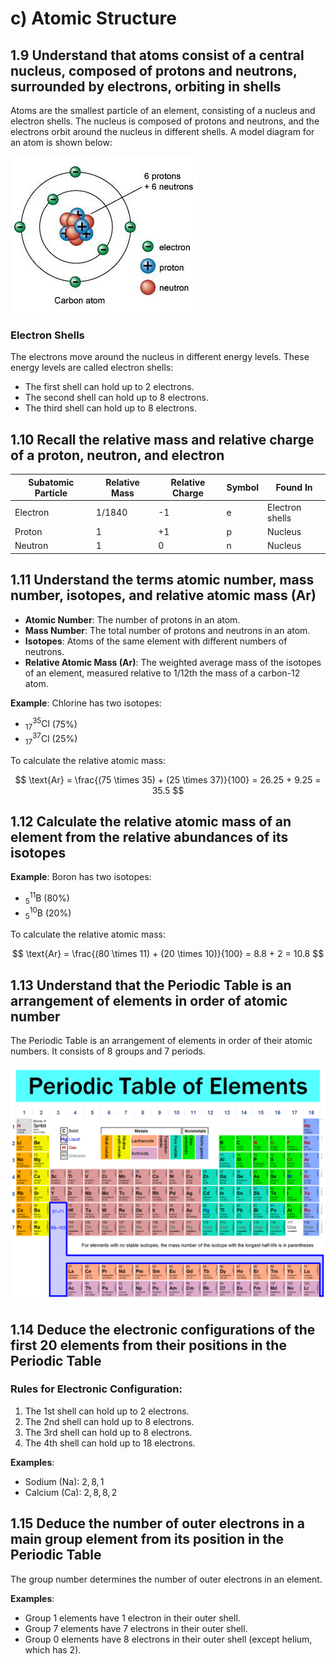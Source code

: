 # c) Atomic Structure

## 1.9 Understand that atoms consist of a central nucleus, composed of protons and neutrons, surrounded by electrons, orbiting in shells

Atoms are the smallest particle of an element, consisting of a nucleus and electron shells. The nucleus is composed of protons and neutrons, and the electrons orbit around the nucleus in different shells. A model diagram for an atom is shown below:

![Atomic Structure](../images/image16.png)

### Electron Shells

The electrons move around the nucleus in different energy levels. These energy levels are called electron shells:

- The first shell can hold up to 2 electrons.
- The second shell can hold up to 8 electrons.
- The third shell can hold up to 8 electrons.

## 1.10 Recall the relative mass and relative charge of a proton, neutron, and electron

| Subatomic Particle | Relative Mass | Relative Charge | Symbol | Found In        |
| ------------------ | ------------- | --------------- | ------ | --------------- |
| Electron           | 1/1840        | -1              | e      | Electron shells |
| Proton             | 1             | +1              | p      | Nucleus         |
| Neutron            | 1             | 0               | n      | Nucleus         |

## 1.11 Understand the terms atomic number, mass number, isotopes, and relative atomic mass (Ar)

- **Atomic Number**: The number of protons in an atom.
- **Mass Number**: The total number of protons and neutrons in an atom.
- **Isotopes**: Atoms of the same element with different numbers of neutrons.
- **Relative Atomic Mass (Ar)**: The weighted average mass of the isotopes of an element, measured relative to 1/12th the mass of a carbon-12 atom.

**Example**: Chlorine has two isotopes:

- $^{35}_{17}\text{Cl}$ (75%)
- $^{37}_{17}\text{Cl}$ (25%)

To calculate the relative atomic mass:

$$
\text{Ar} = \frac{(75 \times 35) + (25 \times 37)}{100} = 26.25 + 9.25 = 35.5
$$

## 1.12 Calculate the relative atomic mass of an element from the relative abundances of its isotopes

**Example**: Boron has two isotopes:

- $^{11}_{5}\text{B}$ (80%)
- $^{10}_{5}\text{B}$ (20%)

To calculate the relative atomic mass:

$$
\text{Ar} = \frac{(80 \times 11) + (20 \times 10)}{100} = 8.8 + 2 = 10.8
$$

## 1.13 Understand that the Periodic Table is an arrangement of elements in order of atomic number

The Periodic Table is an arrangement of elements in order of their atomic numbers. It consists of 8 groups and 7 periods.

![Periodic Table](../images/image17.png)

## 1.14 Deduce the electronic configurations of the first 20 elements from their positions in the Periodic Table

### Rules for Electronic Configuration:

1. The 1st shell can hold up to 2 electrons.
2. The 2nd shell can hold up to 8 electrons.
3. The 3rd shell can hold up to 8 electrons.
4. The 4th shell can hold up to 18 electrons.

**Examples**:

- Sodium ($\text{Na}$): $2, 8, 1$
- Calcium ($\text{Ca}$): $2, 8, 8, 2$

## 1.15 Deduce the number of outer electrons in a main group element from its position in the Periodic Table

The group number determines the number of outer electrons in an element.

**Examples**:

- Group 1 elements have 1 electron in their outer shell.
- Group 7 elements have 7 electrons in their outer shell.
- Group 0 elements have 8 electrons in their outer shell (except helium, which has 2).
